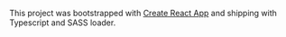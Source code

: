 This project was bootstrapped with [Create React App](https://github.com/facebookincubator/create-react-app) and shipping with Typescript and SASS loader.



